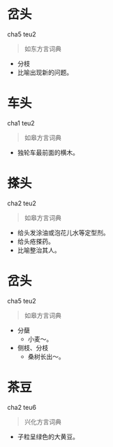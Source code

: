 # 岔头
cha5 teu2
> 如东方言词典
- 分枝
- 比喻出现新的问题。

# 车头
cha1 teu2
> 如皋方言词典
- 独轮车最前面的横木。

# 搽头
cha2 teu2
> 如皋方言词典
- 给头发涂油或泡花儿水等定型剂。
- 给头疮搽药。
- 比喻整治其人。

# 岔头
cha5 teu2
> 如皋方言词典
- 分蘖
  - 小麦～。
- 侧枝、分枝
  - 桑树长出～。

# 茶豆
cha2 teu6
> 兴化方言词典
- 子粒呈绿色的大黄豆。
